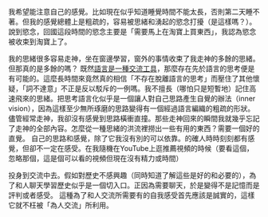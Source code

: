 
我希望能注意自己的感覺。比如現在似乎知道睡覺時間不能太長，否則第二天睡不著。但我的感覺總體上是粗疏的，容易被思緒和湧起的慾念打擾（是這樣嗎？）。說到慾念，回國這段時間的慾念主要是「需要馬上在淘寶上買東西」，我認為慾念被收束到淘寶上了。

我的思緒很多容易走神，坐在窗邊學習，窗外的事情收束了我走神的多餘的思緒。但那真的是多餘的嗎？
既然[語言是一種交流工具][1]，那麼存在先於語言的思考便是有可能的。這麼長時間來竟然真的相信「不存在脫離語言的思考」而壓住了其他懷疑，「詞不達意」不正是反以駁斥的一例嗎。我不擅長（哪怕只是短暫地）記住高速飛來的思緒。把思考語言化似乎是一個讓人對自己思路產生自覺的辦法（inner vision），因為這樣至少無所琢磨的思路變得有一個經過語言編織的粗疏的形狀。
儘管經常走神，我卻沒有感覺到思路橫衝直撞。那些走神回來的瞬間我就幾乎忘記了走神的全部內容。怎麼從一種思緒的洪流裡撈出一些有用的東西？需要一個好的直覺。
自己的思路和感覺，除了它我沒有別的可以依靠。的確人時時刻刻都有感覺，但卻不一定在感受。在我隨機在YouTube上逛推薦視頻的時候（要看這個，忽略那個，這是個可以看的視頻但現在沒有精力或時間）

投身到交流中去。假如對歷史不感興趣（同時知道了解這些是好的和必要的），為了和人聊天學習歷史似乎是一個切入口。正因為需要聊天，於是變得不是記憶而是評判或者感受。
這種為了和人交流所需要有的自我感受首先應該是誠實的，這樣它就不枉被「為人交流」所利用。


[1]:	https://doi.org/10.1038/s41586-024-07522-w